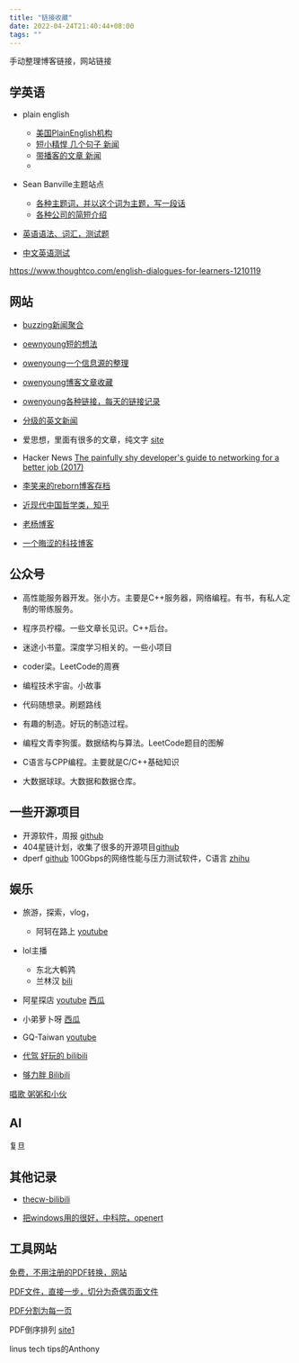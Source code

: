 ```yaml
---
title: "链接收藏"
date: 2022-04-24T21:40:44+08:00
tags: ""
---
```


手动整理博客链接，网站链接

## 学英语

+ plain english
  + [美国PlainEnglish机构](https://www.plainlanguage.gov/resources/articles/)
  + [短小精悍 几个句子 新闻](https://simpleenglishnews.com/)
  + [带播客的文章 新闻](https://www.theringer.com/plain-english-with-derek-thompson-podcast)
  + 

+ Sean Banville主题站点
  + [各种主题词，并以这个词为主题，写一段话](https://listenaminute.com/)
  + [各种公司的简短介绍](https://businessenglishmaterials.com/)

+ [英语语法、词汇，测试题](http://a4esl.org/)
+ [中文英语测试](http://iteslj.org/v/c/)

<https://www.thoughtco.com/english-dialogues-for-learners-1210119>

## 网站

+ [buzzing新闻聚合](https://www.buzzing.cc/)

+ [oewnyoung短的想法](https://www.owenyoung.com/thoughts/)

+ [owenyoung一个信息源的整理](https://www.owenyoung.com/sources/)

+ [owenyoung博客文章收藏](https://clip.owenyoung.com/)

+ [owenyoung各种链接，每天的链接记录](https://www.owenyoung.com/categories/journal/)

+ [分级的英文新闻](https://breakingnewsenglish.com/)

+ 爱思想，里面有很多的文章，纯文字 [site](https://www.aisixiang.com/data/133663.html)

+ Hacker News [The painfully shy developer's guide to networking for a better job (2017)](https://news.ycombinator.com/item?id=30495342)

+ [李笑来的reborn博客存档](http://web.archive.org/web/20130805212653/http://wordpress.lixiaolai.com/ )

+ [近现代中国哲学类，知乎](https://www.zhihu.com/question/286856975)

+ [老杨博客](http://www.999kg.com/chinese/whatsnew/2013/lettertofriends.htm)

+ [一个晦涩的科技博客](https://writings.stephenwolfram.com/2018/04/learning-about-the-future-from-2001-a-space-odyssey-fifty-years-later/)

## 公众号

+ 高性能服务器开发。张小方。主要是C++服务器，网络编程。有书，有私人定制的带练服务。

+ 程序员柠檬。一些文章长见识。C++后台。

+ 迷途小书童。深度学习相关的。一些小项目

+ coder梁。LeetCode的周赛

+ 编程技术宇宙。小故事

+ 代码随想录。刷题路线

+ 有趣的制造。好玩的制造过程。

+ 编程文青李狗蛋。数据结构与算法。LeetCode题目的图解

+ C语言与CPP编程。主要就是C/C++基础知识

+ 大数据球球。大数据和数据仓库。

## 一些开源项目

+ 开源软件，周报 [github](https://github.com/Jackpopc/DevWeekly)
+ 404星链计划，收集了很多的开源项目[github](https://github.com/knownsec/404StarLink)
+ dperf [github](https://github.com/pengjianzhang/dperf)  100Gbps的网络性能与压力测试软件，C语言 [zhihu](https://www.zhihu.com/people/artnowben)

## 娱乐

+ 旅游，探索，vlog，
  + 阿轲在路上 [youtube](https://www.youtube.com/watch?v=OcdGH-TYc9M)
+ lol主播
  + 东北大鹌鹑
  + 兰林汉 [bili](https://space.bilibili.com/495087764/video)

+ 阿星探店 [youtube](https://www.youtube.com/watch?v=G2mc1GPnoRk)  [西瓜](https://www.ixigua.com/home/110742552243)
+ 小弟萝卜呀 [西瓜](https://www.ixigua.com/home/88190060450)
+ GQ-Taiwan [youtube](https://www.youtube.com/channel/UCI1zO6-A3h7DHg-R_x34vLg)

+ [代驾 好玩的 bilibili](https://space.bilibili.com/3461578714253416)

+ [够力胖 Bilibili](https://space.bilibili.com/582276840)

[唱歌 粥粥和小伙](https://space.bilibili.com/386934985)

## AI

复旦

## 其他记录

+ [thecw-bilibili](https://space.bilibili.com/13081489)

+ [把windows用的很好，中科院，openert](https://www.bilibili.com/video/BV11y4y147y4)

## 工具网站

[免费，不用注册的PDF转换，网站](https://www.cleverpdf.com/cn)

[PDF文件，直接一步，切分为奇偶页面文件](https://products.aspose.app/pdf/zh/split-pdf)

[PDF分割为每一页](https://docsmall.com/pdf-split)

PDF倒序排列 [site1](https://tools.pdf24.org/zh/rearrange-pdf-pages)

linus tech tips的Anthony
